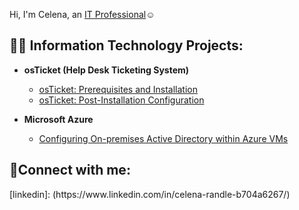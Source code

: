 Hi, I'm Celena, an <a href="https://www.linkedin.com/in/celena-randle-b704a6267/">IT Professional</a>☺</h1>

<h2>👨‍💻 Information Technology Projects:</h2>

- <b>osTicket (Help Desk Ticketing System)</b>
  - [osTicket: Prerequisites and Installation](https://github.com/celenarandle/osticket-prereqs)
  - [osTicket: Post-Installation Configuration](https://github.com/joshmadakorcc/post-install-config)
  
- <b>Microsoft Azure</b>
  - [Configuring On-premises Active Directory within Azure VMs](https://github.com/joshmadakorcc/configure-ad)
 
<h2>🤳Connect with me:</h2>
[linkedin]: (https://www.linkedin.com/in/celena-randle-b704a6267/)
